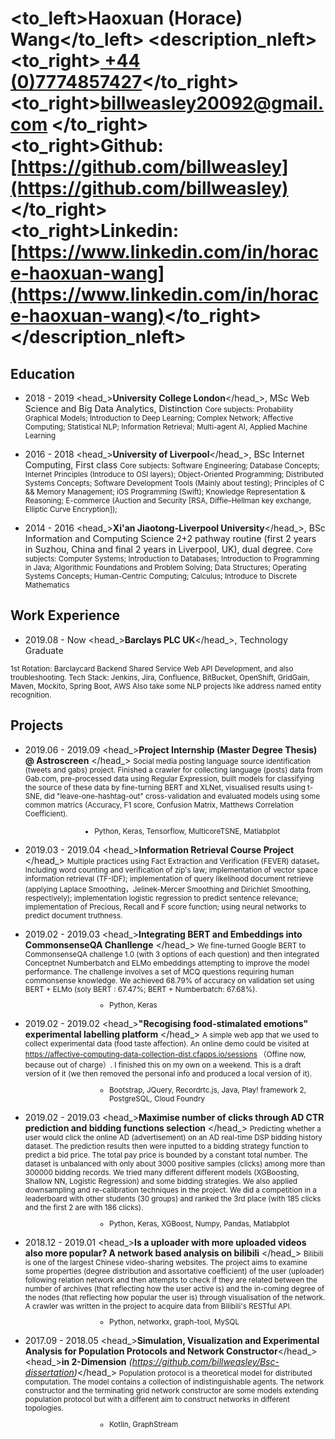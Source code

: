 # <to_left>Haoxuan (Horace) Wang</to_left>  <description_nleft><to_right>[ +44 (0)7774857427](tel://00447774857427)</to_right><br> <to_right>[billweasley20092@gmail.com](billweasley20092@gmail.com) </to_right><br><to_right><b>Github: </b> [https://github.com/billweasley](https://github.com/billweasley)</to_right><br><to_right><b>Linkedin: </b> [https://www.linkedin.com/in/horace-haoxuan-wang](https://www.linkedin.com/in/horace-haoxuan-wang)</to_right></description_nleft>    
Education
--------
- <datetime>2018 - 2019</datetime> <head_>**University College London**</head_>, MSc Web Science and Big Data Analytics, Distinction
    <description><small>Core subjects: Probability Graphical Models; Introduction to Deep Learning; Complex Network; Affective Computing; Statistical NLP; Information Retrieval; Multi-agent AI, Applied Machine Learning</small></description>

- <datetime>2016 - 2018</datetime> <head_>**University of Liverpool**</head_>, BSc Internet Computing, First class
    <description><small>Core subjects: Software Engineering; Database Concepts; Internet Principles (Introduce to OSI layers); Object-Oriented Programming; Distributed Systems Concepts; Software Development Tools (Mainly about testing); Principles of C && Memory Management; iOS Programming (Swift); Knowledge Representation & Reasoning; E-commerce (Auction and Security [RSA, Diffie–Hellman key exchange, Elliptic Curve Encryption]);
  </small></description>

- <datetime>2014 - 2016</datetime> <head_>**Xi'an Jiaotong-Liverpool University**</head_>, BSc Information and Computing Science
  <description>2+2 pathway routine (first 2 years in Suzhou, China and final 2 years in Liverpool, UK), dual degree.</description>
  <description><small>Core subjects: Computer Systems; Introduction to Databases; Introduction to Programming in Java; Algorithmic Foundations and Problem Solving; Data Structures; Operating Systems Concepts; Human-Centric Computing; Calculus; Introduce to Discrete Mathematics  
  </small></description>
  
Work Experience
--------
- <datetime>2019.08 - Now</datetime> <head_>**Barclays PLC UK**</head_>, Technology Graduate 
<description>
<small>
1st Rotation: Barclaycard Backend Shared Service Web API Development, and also troubleshooting.
Tech Stack: Jenkins, Jira, Confluence, BitBucket, OpenShift, GridGain, Maven, Mockito, Spring Boot, AWS  
Also take some NLP projects like address named entity recognition.
</small></description>

Projects
--------
- <datetime>2019.06 - 2019.09</datetime> <head_>**Project Internship (Master Degree Thesis) @ Astroscreen** </head_>
<description><small>
Social media posting language source identification (tweets and gabs) project.
Finished a crawler for collecting language (posts) data from Gab.com, pre-processed data using Regular Expression, built models for classifying the source of these data by fine-turning BERT and XLNet,
visualised results using t-SNE, did "leave-one-hashtag-out" cross-validation and evaluated models using some common matrics (Accuracy, F1 score, Confusion Matrix, Matthews Correlation Coefficient).
<ul style="margin-left:9.8em"> <li>Python, Keras, Tensorflow, MulticoreTSNE, Matlabplot</li></ul></small>
</small>
</description>

- <datetime>2019.03 - 2019.04</datetime> <head_>**Information Retrieval Course Project** </head_>
<description><small>
Multiple practices using Fact Extraction and Verification (FEVER) dataset。  
Including word counting and verification of zip's law; implementation of vector space information retrieval (TF-IDF); implementation of query likelihood document retrieve (applying Laplace Smoothing，Jelinek-Mercer Smoothing and Dirichlet Smoothing, respectively); implementation logistic regression to predict sentence relevance; implementation of Precious, Recall and F score function; using neural networks to predict document truthness.
</small>
</description>

- <datetime>2019.02 - 2019.03</datetime> <head_>**Integrating BERT and Embeddings into CommonsenseQA Chanllenge** </head_>
<description><small>
We fine-turned Google BERT to CommonsenseQA challenge 1.0 (with 3 options of each question) and then integrated Conceptnet Numberbatch and ELMo embeddings attempting to improve the model performance. The challenge involves a set of MCQ questions requiring human commonsense knowledge.
We achieved 68.79% of accuracy on validation set using BERT + ELMo (soly BERT : 67.47%; BERT + Numberbatch: 67.68%).
  <ul style="margin-left:9.8em"> <li>Python, Keras</li></ul></small>
</description>

- <datetime>2019.02 - 2019.02</datetime> <head_>**"Recogising food-stimalated emotions" experimental labelling platform** </head_>
<description><small>
A simple web app that we used to collect experimental data (food taste affection).  An online demo could be visited at https://affective-computing-data-collection-dist.cfapps.io/sessions （Offine now, because out of charge）.
I finished this on my own on a weekend. This is a draft version of it (we then removed the personal info and produced a local version of it).
  <ul style="margin-left:9.8em"> <li>Bootstrap, JQuery, Recordrtc.js, Java, Play! framework 2, PostgreSQL, Cloud Foundry</li></ul></small>
</description>

- <datetime>2019.02 - 2019.03</datetime> <head_>**Maximise number of clicks through AD CTR prediction and bidding functions selection** </head_>
<description><small>
Predicting whether a user would click the online AD (advertisement) on an AD real-time DSP bidding history dataset. The prediction results then were inputted to a bidding strategy function to predict a bid price. The total pay price is bounded by a constant total number. The dataset is unbalanced with only about 3000 positive samples (clicks) among more than 300000 bidding records. We tried many different
different models (XGBoosting, Shallow NN, Logistic Regression) and some bidding strategies. We also applied downsampling and re-calibration techniques in the project. We did a competition in a leaderboard with other students (30 groups) and ranked the 3rd place
(with 185 clicks and the first 2 are with 186 clicks). 
  <ul style="margin-left:9.8em"> <li>Python, Keras, XGBoost, Numpy, Pandas, Matlabplot</li></ul></small>
</description>

- <datetime>2018.12 - 2019.01</datetime> <head_>**Is a uploader with more uploaded videos also more popular? A network based analysis on bilibili** </head_>
<description><small>
Bilibili is one of the largest Chinese video-sharing websites.  The project aims to examine some properties (degree distribution and assortative coefficient) 
of the user (uploader) following relation network and then attempts to check if they are related
between the number of archives (that reflecting how the user active is) and the
in-coming degree of the nodes (that reflecting how popular the user is) through visualisation of the network.
A crawler was written in the project to acquire data from Bilibili's RESTful API.
  <ul style="margin-left:9.8em"> <li>Python, networkx, graph-tool, MySQL</li></ul></small>
</description>

- <datetime>2017.09 - 2018.05</datetime> <head_>**Simulation, Visualization and Experimental Analysis for Population Protocols and Network Constructor**</head_>  
<head_>**in 2-Dimension** *(https://github.com/billweasley/Bsc-dissertation)*</head_>
<description><small>
Population protocol is a theoretical model for distributed computation. The model contains a collection of indistinguishable agents.  The network constructor and the terminating grid network constructor are some models extending population protocol but with a different aim to construct networks in different topologies.  
  <ul style="margin-left:9.8em"> <li>Kotlin, GraphStream</li></ul></small>
</description>

